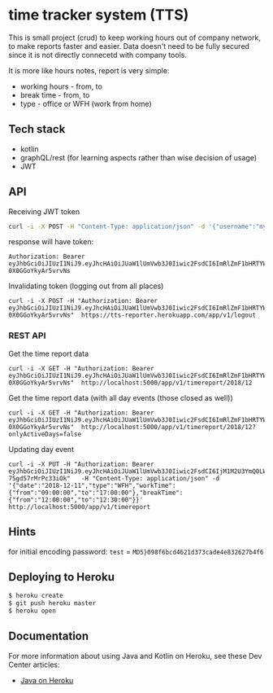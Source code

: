 # time tracker system (TTS)

This is small project (crud) to keep working hours out of company network, to make reports faster and easier.
Data doesn't need to be fully secured since it is not directly connecetd with company tools.

It is more like hours notes, report is very simple:
* working hours - from, to
* break time - from, to
* type - office or WFH (work from home)

## Tech stack
* kotlin
* graphQL/rest (for learning aspects rather than wise decision of usage)
* JWT

## API
    
Receiving JWT token    
```sh
curl -i -X POST -H "Content-Type: application/json" -d '{"username":"myName","password":"secret123"}' http://localhost:5000/app/login
```

response will have token:
```
Authorization: Bearer eyJhbGciOiJIUzI1NiJ9.eyJhcHAiOiJUaW1lUmVwb3J0Iiwic2FsdCI6ImRlZmF1bHRTYWx0IiwiZXhwIjoxNTQ4OTMxNjAwLCJ1c2VybmFtZSI6Im1pY2hhbCJ9.xunWPd14fk2DyB7n2qUmNNWey-0X0GGoYkyAr5vrvNs
```

Invalidating token (logging out from all places)
```jshelllanguage
curl -i -X POST -H "Authorization: Bearer eyJhbGciOiJIUzI1NiJ9.eyJhcHAiOiJUaW1lUmVwb3J0Iiwic2FsdCI6ImRlZmF1bHRTYWx0IiwiZXhwIjoxNTQ4OTMxNjAwLCJ1c2VybmFtZSI6Im1pY2hhbCJ9.xunWPd14fk2DyB7n2qUmNNWey-0X0GGoYkyAr5vrvNs"  https://tts-reporter.herokuapp.com/app/v1/logout
```

### REST API

Get the time report data
```jshelllanguage
curl -i -X GET -H "Authorization: Bearer eyJhbGciOiJIUzI1NiJ9.eyJhcHAiOiJUaW1lUmVwb3J0Iiwic2FsdCI6ImRlZmF1bHRTYWx0IiwiZXhwIjoxNTQ4OTMxNjAwLCJ1c2VybmFtZSI6Im1pY2hhbCJ9.xunWPd14fk2DyB7n2qUmNNWey-0X0GGoYkyAr5vrvNs"  http://localhost:5000/app/v1/timereport/2018/12
```

Get the time report data (with all day events (those closed as well))
```jshelllanguage
curl -i -X GET -H "Authorization: Bearer eyJhbGciOiJIUzI1NiJ9.eyJhcHAiOiJUaW1lUmVwb3J0Iiwic2FsdCI6ImRlZmF1bHRTYWx0IiwiZXhwIjoxNTQ4OTMxNjAwLCJ1c2VybmFtZSI6Im1pY2hhbCJ9.xunWPd14fk2DyB7n2qUmNNWey-0X0GGoYkyAr5vrvNs"  http://localhost:5000/app/v1/timereport/2018/12?onlyActiveDays=false
```

Updating day event
```jshelllanguage
curl -i -X PUT -H "Authorization: Bearer eyJhbGciOiJIUzI1NiJ9.eyJhcHAiOiJUaW1lUmVwb3J0Iiwic2FsdCI6IjM1M2U3YmQ0LWZiMDUtNDAzNy04MWIwLWVmNDY2NjA2Y2JlNiIsImV4cCI6MTU0ODk2Njg0NCwidXNlcm5hbWUiOiJtaWNoYWwifQ._oxRd4YSyZV_s9MymXVTHqYLPu-75gd57rMrPc33iOk"   -H "Content-Type: application/json" -d '{"date":"2018-12-11","type":"WFH","workTime":{"from":"09:00:00","to":"17:00:00"},"breakTime":{"from":"12:00:00","to":"12:30:00"}}' http://localhost:5000/app/v1/timereport
```

## Hints

for initial encoding password: ```test``` = ```MD5}098f6bcd4621d373cade4e832627b4f6```


## Deploying to Heroku

```sh
$ heroku create
$ git push heroku master
$ heroku open
```

## Documentation

For more information about using Java and Kotlin on Heroku, see these Dev Center articles:

- [Java on Heroku](https://devcenter.heroku.com/categories/java)
